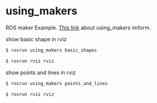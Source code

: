 # using_makers
ROS maker Example.
[This link](http://wiki.ros.org/rviz/DisplayTypes/Marker) about using_makers imform.

show basic shape in rviz
``` bash
$ rosrun using_makers basic_shapes
```
``` bash
$ rosrun rviz rviz
```

show points and lines in rviz
``` bash
$ rosrun using_makers points_and_lines
```
``` bash
$ rosrun rviz rviz
```
